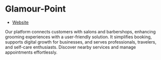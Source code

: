 # Glamour-Point

* [Website](https://metoric-meto.github.io/Glamour-Point/) 

Our platform connects customers with salons and barbershops, enhancing grooming experiences with a user-friendly solution. It simplifies booking, supports digital growth for businesses, and serves professionals, travelers, and self-care enthusiasts. Discover nearby services and manage appointments effortlessly.
